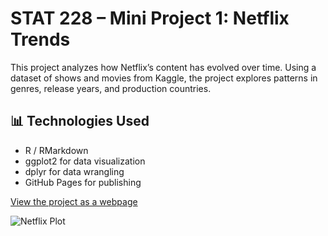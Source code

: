 # STAT 228 – Mini Project 1: Netflix Trends

This project analyzes how Netflix’s content has evolved over time. Using a dataset of shows and movies from Kaggle, the project explores patterns in genres, release years, and production countries.

## 📊 Technologies Used
- R / RMarkdown
- ggplot2 for data visualization
- dplyr for data wrangling
- GitHub Pages for publishing

[View the project as a webpage](https://yerkezhanmed.github.io/STAT-228-project1/)

![Netflix Plot](netflix_plot.png)


